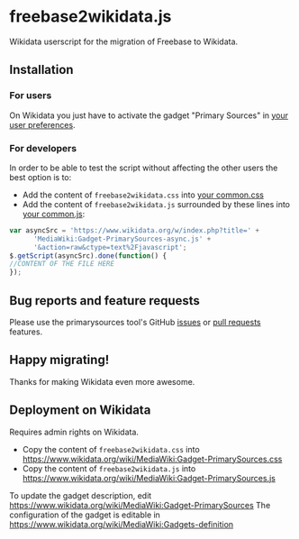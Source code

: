 # freebase2wikidata.js
Wikidata userscript for the migration of Freebase to Wikidata.

## Installation
### For users
On Wikidata you just have to activate the gadget "Primary Sources" in [your user preferences](https://www.wikidata.org/wiki/Special:Preferences#mw-prefsection-gadgets).

### For developers
In order to be able to test the script without affecting the other users the best option is to:
* Add the content of `freebase2wikidata.css` into [your common.css](https://www.wikidata.org/wiki/Special:MyPage/common.css)
* Add the content of `freebase2wikidata.js` surrounded by these lines into [your common.js](https://www.wikidata.org/wiki/Special:MyPage/common.js):

```javascript
var asyncSrc = 'https://www.wikidata.org/w/index.php?title=' +
      'MediaWiki:Gadget-PrimarySources-async.js' +
      '&action=raw&ctype=text%2Fjavascript';
$.getScript(asyncSrc).done(function() {
//CONTENT OF THE FILE HERE
});
```

## Bug reports and feature requests
Please use the primarysources tool's GitHub [issues](https://github.com/google/primarysources/issues) or [pull requests](https://github.com/google/primarysources/pulls) features. 

## Happy migrating!
Thanks for making Wikidata even more awesome.

## Deployment on Wikidata
Requires admin rights on Wikidata.

* Copy the content of `freebase2wikidata.css` into https://www.wikidata.org/wiki/MediaWiki:Gadget-PrimarySources.css
* Copy the content of `freebase2wikidata.js` into https://www.wikidata.org/wiki/MediaWiki:Gadget-PrimarySources.js

To update the gadget description, edit https://www.wikidata.org/wiki/MediaWiki:Gadget-PrimarySources
The configuration of the gadget is editable in https://www.wikidata.org/wiki/MediaWiki:Gadgets-definition
